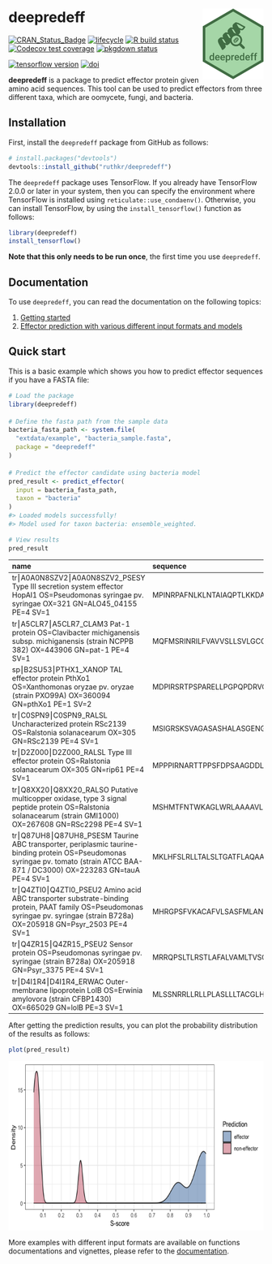 
<!-- README.md is generated from README.Rmd. Please edit that file -->

# deepredeff <img src="man/figures/logo.png" align="right" width="120"/>

<!-- badges: start -->

[![CRAN\_Status\_Badge](https://www.r-pkg.org/badges/version/deepredeff)](https://cran.r-project.org/package=deepredeff)
[![lifecycle](https://img.shields.io/badge/lifecycle-stable-brightgreen.svg)](https://www.tidyverse.org/lifecycle/#stable)
[![R build
status](https://github.com/ruthkr/deepredeff/workflows/R-CMD-check/badge.svg)](https://github.com/ruthkr/deepredeff/actions)
[![Codecov test
coverage](https://codecov.io/gh/ruthkr/deepredeff/branch/master/graph/badge.svg)](https://codecov.io/gh/ruthkr/deepredeff?branch=master)
[![pkgdown
status](https://github.com/ruthkr/deepredeff/workflows/pkgdown/badge.svg)](https://ruthkr.github.io/deepredeff/)

[![tensorflow
version](https://img.shields.io/badge/tensorflow-%3E%3D2.0.0-orange)](https://www.tensorflow.org/)
[![doi](https://img.shields.io/badge/DOI-10.1101%2F2020.07.08.193250-blue)](https://www.biorxiv.org/content/10.1101/2020.07.08.193250v1)
<!-- badges: end -->

**deepredeff** is a package to predict effector protein given amino acid
sequences. This tool can be used to predict effectors from three
different taxa, which are oomycete, fungi, and bacteria.

## Installation

First, install the `deepredeff` package from GitHub as follows:

``` r
# install.packages("devtools")
devtools::install_github("ruthkr/deepredeff")
```

The `deepredeff` package uses TensorFlow. If you already have TensorFlow
2.0.0 or later in your system, then you can specify the environment
where TensorFlow is installed using `reticulate::use_condaenv()`.
Otherwise, you can install TensorFlow, by using the
`install_tensorflow()` function as follows:

``` r
library(deepredeff)
install_tensorflow()
```

**Note that this only needs to be run once**, the first time you use
`deepredeff`.

## Documentation

To use `deepredeff`, you can read the documentation on the following
topics:

1.  [Getting
    started](https://ruthkr.github.io/deepredeff/articles/overview.html)
2.  [Effector prediction with various different input formats and
    models](https://ruthkr.github.io/deepredeff/articles/predict.html)

## Quick start

This is a basic example which shows you how to predict effector
sequences if you have a FASTA file:

``` r
# Load the package
library(deepredeff)

# Define the fasta path from the sample data
bacteria_fasta_path <- system.file(
  "extdata/example", "bacteria_sample.fasta", 
  package = "deepredeff"
)

# Predict the effector candidate using bacteria model
pred_result <- predict_effector(
  input = bacteria_fasta_path,
  taxon = "bacteria"
)
#> Loaded models successfully!
#> Model used for taxon bacteria: ensemble_weighted.
```

``` r
# View results
pred_result
```

| name                                                                                                                                                                               | sequence                  |  s\_score | prediction   |
| :--------------------------------------------------------------------------------------------------------------------------------------------------------------------------------- | :------------------------ | --------: | :----------- |
| tr⎮A0A0N8SZV2⎮A0A0N8SZV2\_PSESY Type III secretion system effector HopAI1 OS=Pseudomonas syringae pv. syringae OX=321 GN=ALO45\_04155 PE=4 SV=1                                    | MPINRPAFNLKLNTAIAQPTLKKDA | 0.9483424 | effector     |
| tr⎮A5CLR7⎮A5CLR7\_CLAM3 Pat-1 protein OS=Clavibacter michiganensis subsp. michiganensis (strain NCPPB 382) OX=443906 GN=pat-1 PE=4 SV=1                                            | MQFMSRINRILFVAVVSLLSVLGCC | 0.0798178 | non-effector |
| sp⎮B2SU53⎮PTHX1\_XANOP TAL effector protein PthXo1 OS=Xanthomonas oryzae pv. oryzae (strain PXO99A) OX=360094 GN=pthXo1 PE=1 SV=2                                                  | MDPIRSRTPSPARELLPGPQPDRVQ | 0.9943361 | effector     |
| tr⎮C0SPN9⎮C0SPN9\_RALSL Uncharacterized protein RSc2139 OS=Ralstonia solanacearum OX=305 GN=RSc2139 PE=4 SV=1                                                                      | MSIGRSKSVAGASASHALASGENGS | 0.8418444 | effector     |
| tr⎮D2Z000⎮D2Z000\_RALSL Type III effector protein OS=Ralstonia solanacearum OX=305 GN=rip61 PE=4 SV=1                                                                              | MPPPIRNARTTPPSFDPSAAGDDLR | 0.9953785 | effector     |
| tr⎮Q8XX20⎮Q8XX20\_RALSO Putative multicopper oxidase, type 3 signal peptide protein OS=Ralstonia solanacearum (strain GMI1000) OX=267608 GN=RSc2298 PE=4 SV=1                      | MSHMTFNTWKAGLWRLAAAAVLSLL | 0.0645516 | non-effector |
| tr⎮Q87UH8⎮Q87UH8\_PSESM Taurine ABC transporter, periplasmic taurine-binding protein OS=Pseudomonas syringae pv. tomato (strain ATCC BAA-871 / DC3000) OX=223283 GN=tauA PE=4 SV=1 | MKLHFSLRLLTALSLTGATFLAQAA | 0.0492858 | non-effector |
| tr⎮Q4ZTI0⎮Q4ZTI0\_PSEU2 Amino acid ABC transporter substrate-binding protein, PAAT family OS=Pseudomonas syringae pv. syringae (strain B728a) OX=205918 GN=Psyr\_2503 PE=4 SV=1    | MHRGPSFVKACAFVLSASFMLANTV | 0.3061618 | non-effector |
| tr⎮Q4ZR15⎮Q4ZR15\_PSEU2 Sensor protein OS=Pseudomonas syringae pv. syringae (strain B728a) OX=205918 GN=Psyr\_3375 PE=4 SV=1                                                       | MRRQPSLTLRSTLAFALVAMLTVSG | 0.0722144 | non-effector |
| tr⎮D4I1R4⎮D4I1R4\_ERWAC Outer-membrane lipoprotein LolB OS=Erwinia amylovora (strain CFBP1430) OX=665029 GN=lolB PE=3 SV=1                                                         | MLSSNRRLLRLLPLASLLLTACGLH | 0.0489914 | non-effector |

After getting the prediction results, you can plot the probability
distribution of the results as follows:

``` r
plot(pred_result)
```

<img src="man/figures/README-pred_result_plot-1.png" width="670px" height="335px" style="display: block; margin: auto;" />

More examples with different input formats are available on functions
documentations and vignettes, please refer to the
[documentation](https://ruthkr.github.io/deepredeff).
